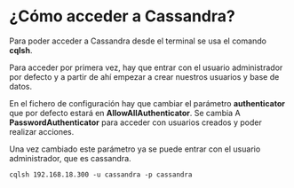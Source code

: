 # ¿Cómo acceder a Cassandra?

Para poder acceder a Cassandra desde el terminal se usa el comando **cqlsh**.

Para acceder por primera vez, hay que entrar con el usuario administrador por defecto y a partir de ahí empezar a crear nuestros usuarios y base de datos.

En el fichero de configuración hay que cambiar el parámetro **authenticator** que por defecto estará en **AllowAllAuthenticator**. Se cambia A **PasswordAuthenticator**
para acceder con usuarios creados y poder realizar acciones.

Una vez cambiado este parámetro ya se puede entrar con el usuario administrador, que es cassandra.

`cqlsh 192.168.18.300 -u cassandra -p cassandra  `